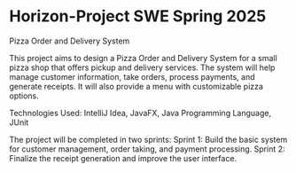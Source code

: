 # Horizon-Project SWE Spring 2025
Pizza Order and Delivery System

This project aims to design a Pizza Order and Delivery System for a small pizza shop that offers pickup and delivery services. The system will help manage customer information, take orders, process payments, and generate receipts. It will also provide a menu with customizable pizza options. 

Technologies Used:                                                                                                                                                                   IntelliJ Idea, JavaFX, Java Programming Language, JUnit

The project will be completed in two sprints:                                                                                                                                          Sprint 1: Build the basic system for customer management, order taking, and payment processing.                                                                                        Sprint 2: Finalize the receipt generation and improve the user interface.


